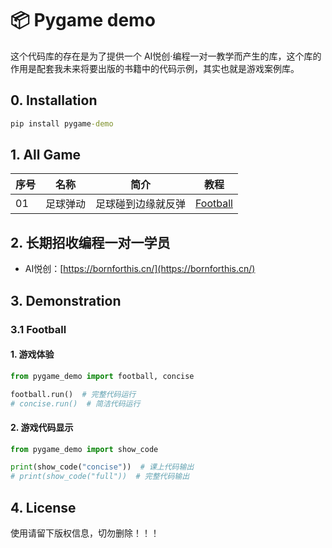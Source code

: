 📦 Pygame demo
=======================

这个代码库的存在是为了提供一个 AI悦创·编程一对一教学而产生的库，这个库的作用是配套我未来将要出版的书籍中的代码示例，其实也就是游戏案例库。

## 0. Installation

```cmd
pip install pygame-demo
```



## 1. All Game

| 序号 | 名称     | 简介               | 教程                     |
| ---- | -------- | ------------------ | ------------------------ |
| 01   | 足球弹动 | 足球碰到边缘就反弹 | [Football](#31-football) |

## 2. 长期招收编程一对一学员

- AI悦创：[https://bornforthis.cn/](https://bornforthis.cn/)

## 3. Demonstration

### 3.1 Football

#### 1. 游戏体验

```python
from pygame_demo import football, concise

football.run()  # 完整代码运行
# concise.run()  # 简洁代码运行
```

#### 2. 游戏代码显示

```python
from pygame_demo import show_code

print(show_code("concise"))  # 课上代码输出
# print(show_code("full"))  # 完整代码输出
```

## 4. License

使用请留下版权信息，切勿删除！！！
